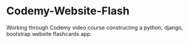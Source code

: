 # Codemy-Website-Flash 
Working through Codemy video course constructing a
python, django, bootstrap website flashcards app.
